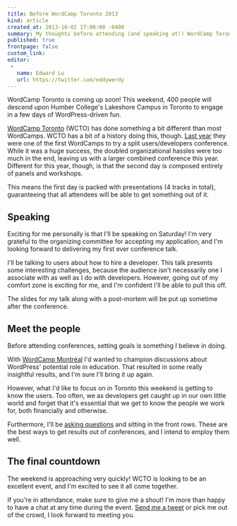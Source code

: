 ```yaml
---
title: Before WordCamp Toronto 2013
kind: article
created_at: 2013-10-02 17:00:00 -0400
summary: My thoughts before attending (and speaking at!) WordCamp Toronto this weekend.
published: true
frontpage: false
custom_link: 
editor:
 -
   name: Edward Lu
   url: https://twitter.com/eddywerdy
---
```


<p class="article-intro">
WordCamp Toronto is coming up soon! This weekend, 400 people will descend upon Humber College's Lakeshore Campus in Toronto to engage in a few days of WordPress-driven fun.
</p>

[WordCamp Toronto](http://2013.toronto.wordcamp.org) (WCTO) has done something a bit different than most WordCamps. WCTO has a bit of a history doing this, though. [Last year](http://ecustom.ca/articles/wcto-developers-2012/) they were one of the first WordCamps to try a split users/developers conference. While it was a huge success, the doubled organizational hassles were too much in the end, leaving us with a larger combined conference this year. Different for this year, though, is that the second day is composed entirely of panels and workshops.

This means the first day is packed with presentations (4 tracks in total), guaranteeing that all attendees will be able to get something out of it.

## Speaking

Exciting for me personally is that I'll be speaking on Saturday! I'm very grateful to the organizing committee for accepting my application, and I'm looking forward to delivering my first ever conference talk.

I'll be talking to users about how to hire a developer. This talk presents some interesting challenges, because the audience isn't necessarily one I associate with as well as I do with developers. However, going out of my comfort zone is exciting for me, and I'm confident I'll be able to pull this off.

The slides for my talk along with a post-mortem will be put up sometime after the conference.

## Meet the people

Before attending conferences, setting goals is something I believe in doing.

With [WordCamp Montréal](http://ecustom.ca/articles/before-wordcamp-montreal-2013/) I'd wanted to champion discussions about WordPress' potential role in education. That resulted in some really insightful results, and I'm sure I'll bring it up again.

However, what I'd like to focus on in Toronto this weekend is getting to know the users. Too often, we as developers get caught up in our own little world and forget that it's essential that we get to know the people we work for, both financially and otherwise.

Furthermore, I'll be [asking questions](http://ecustom.ca/articles/get-more-from-talks/) and sitting in the front rows. These are the best ways to get results out of conferences, and I intend to employ them well.

## The final countdown

The weekend is approaching very quickly! WCTO is looking to be an excellent event, and I'm excited to see it all come together.

If you're in attendance, make sure to give me a shout! I'm more than happy to have a chat at any time during the event. [Send me a tweet](https://twitter.com/lchski) or pick me out of the crowd, I look forward to meeting you.